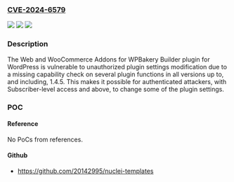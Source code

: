 ### [CVE-2024-6579](https://cve.mitre.org/cgi-bin/cvename.cgi?name=CVE-2024-6579)
![](https://img.shields.io/static/v1?label=Product&message=Web%20and%20WooCommerce%20Addons%20for%20WPBakery%20Builder&color=blue)
![](https://img.shields.io/static/v1?label=Version&message=*%3C%3D%201.4.5%20&color=brighgreen)
![](https://img.shields.io/static/v1?label=Vulnerability&message=CWE-862%20Missing%20Authorization&color=brighgreen)

### Description

The Web and WooCommerce Addons for WPBakery Builder plugin for WordPress is vulnerable to unauthorized plugin settings modification due to a missing capability check on several plugin functions in all versions up to, and including, 1.4.5. This makes it possible for authenticated attackers, with Subscriber-level access and above, to change some of the plugin settings.

### POC

#### Reference
No PoCs from references.

#### Github
- https://github.com/20142995/nuclei-templates

